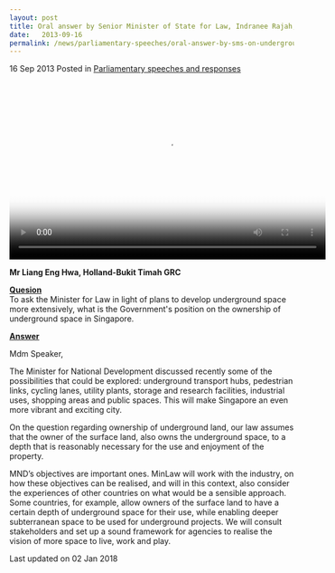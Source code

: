 ```yaml
---
layout: post
title: Oral answer by Senior Minister of State for Law, Indranee Rajah, to Parliamentary Question on underground space
date:   2013-09-16
permalink: /news/parliamentary-speeches/oral-answer-by-sms-on-underground-space
---
```



16 Sep 2013 Posted in [Parliamentary speeches and responses](/news/parliamentary-speeches)


<video class="video-centered" id="video1"  src="https://evvomedia.pc-s.cdn.bitgravity.com/cdn/_definst_/evvomedia/minlaw/admin/profilea_HD__619416_640x360_700k.mp4" height="315" width="560" poster="http://bitcast-a.v1.hkg1.bitgravity.com/evvomedia/minlaw/admin/profilea_HD__619416_640x360_700k.jpg" controls="controls" ></video>

**Mr Liang Eng Hwa, Holland-Bukit Timah GRC**

**<u>Quesion</u>**    
To ask the Minister for Law in light of plans to develop underground space more extensively, what is the Government's position on the ownership of underground space in Singapore.


**<u>Answer</u>**    

Mdm Speaker,


The Minister for National Development discussed recently some of the possibilities that could be explored: underground transport hubs, pedestrian links, cycling lanes, utility plants, storage and research facilities, industrial uses, shopping areas and public spaces. This will make Singapore an even more vibrant and exciting city.

On the question regarding ownership of underground land, our law assumes that the owner of the surface land, also owns the underground space, to a depth that is reasonably necessary for the use and enjoyment of the property.

MND’s objectives are important ones. MinLaw will work with the industry, on how these objectives can be realised, and will in this context, also consider the experiences of other countries on what would be a sensible approach. Some countries, for example, allow owners of the surface land to have a certain depth of underground space for their use, while enabling deeper subterranean space to be used for underground projects. We will consult stakeholders and set up a sound framework for agencies to realise the vision of more space to live, work and play.

<p class="right-side-updated">Last updated on 02 Jan 2018 </p>
